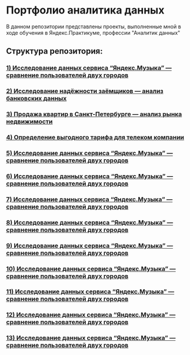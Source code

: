 # Портфолио аналитика данных
В данном репозитории представлены проекты, выполненные мной в ходе обучения в Яндекс.Практикуме, профессии "Аналитик данных"

## Структура репозитория:

### [1) Исследование данных сервиса “Яндекс.Музыка” — сравнение пользователей двух городов](https://github.com/Sa-n4e-zzz/Data-analytics-projects/tree/main/01%20-%20Исследование%20данных%20музыкального%20сервиса)

### [2) Исследование надёжности заёмщиков — анализ банковских данных](https://github.com/Sa-n4e-zzz/Data-analytics-projects/tree/main/02%20-%20Исследование%20надежности%20заемщиков)

### [3) Продажа квартир в Санкт-Петербурге — анализ рынка недвижимости](https://github.com/Sa-n4e-zzz/Data-analytics-projects/tree/main/03%20-%20Анализ%20рынка%20недвижимости%20Санкт-Петербурга)

### [4) Определение выгодного тарифа для телеком компании](https://github.com/Sa-n4e-zzz/Data-analytics-projects/tree/main/04%20-%20Определение%20перспективного%20тарифа%20для%20телеком-компании)

### [5) Исследование данных сервиса “Яндекс.Музыка” — сравнение пользователей двух городов](https://github.com/Sa-n4e-zzz/Data-analytics-projects/tree/main/01%20-%20Исследование%20данных%20музыкального%20сервиса)

### [6) Исследование данных сервиса “Яндекс.Музыка” — сравнение пользователей двух городов](https://github.com/Sa-n4e-zzz/Data-analytics-projects/tree/main/01%20-%20Исследование%20данных%20музыкального%20сервиса)

### [7) Исследование данных сервиса “Яндекс.Музыка” — сравнение пользователей двух городов](https://github.com/Sa-n4e-zzz/Data-analytics-projects/tree/main/01%20-%20Исследование%20данных%20музыкального%20сервиса)

### [8) Исследование данных сервиса “Яндекс.Музыка” — сравнение пользователей двух городов](https://github.com/Sa-n4e-zzz/Data-analytics-projects/tree/main/01%20-%20Исследование%20данных%20музыкального%20сервиса)

### [9) Исследование данных сервиса “Яндекс.Музыка” — сравнение пользователей двух городов](https://github.com/Sa-n4e-zzz/Data-analytics-projects/tree/main/01%20-%20Исследование%20данных%20музыкального%20сервиса)

### [10) Исследование данных сервиса “Яндекс.Музыка” — сравнение пользователей двух городов](https://github.com/Sa-n4e-zzz/Data-analytics-projects/tree/main/01%20-%20Исследование%20данных%20музыкального%20сервиса)

### [11) Исследование данных сервиса “Яндекс.Музыка” — сравнение пользователей двух городов](https://github.com/Sa-n4e-zzz/Data-analytics-projects/tree/main/01%20-%20Исследование%20данных%20музыкального%20сервиса)

### [12) Исследование данных сервиса “Яндекс.Музыка” — сравнение пользователей двух городов](https://github.com/Sa-n4e-zzz/Data-analytics-projects/tree/main/01%20-%20Исследование%20данных%20музыкального%20сервиса)

### [13) Исследование данных сервиса “Яндекс.Музыка” — сравнение пользователей двух городов](https://github.com/Sa-n4e-zzz/Data-analytics-projects/tree/main/01%20-%20Исследование%20данных%20музыкального%20сервиса)
